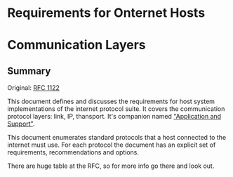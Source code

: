 # Requirements for Onternet Hosts
# Communication Layers

## Summary
Original:
[RFC 1122](https://tools.ietf.org/html/rfc1122)

This document defines and discusses the requirements for host system implementations of the internet protocol suite. It covers the communication protocol layers: link, IP, thansport. It's companion named ["Application and Support"](https://tools.ietf.org/html/rfc1123). 

This document enumerates standard protocols that a host connected to the internet must use. For each protocol the document has an explicit set of requirements, recommendations and options.

There are huge table at the RFC, so for more info go there and look out.